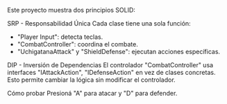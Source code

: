 Este proyecto muestra dos principios SOLID:

SRP - Responsabilidad Única
Cada clase tiene una sola función:
- "Player Input": detecta teclas.
- "CombatController": coordina el combate.
- "UchigatanaAttack" y "ShieldDefense": ejecutan acciones específicas.

DIP - Inversión de Dependencias
El controlador "CombatController" usa interfaces "IAttackAction", "IDefenseAction" en vez de clases concretas. Esto permite cambiar la lógica sin modificar el controlador.

Cómo probar
Presioná "A" para atacar y "D" para defender.
